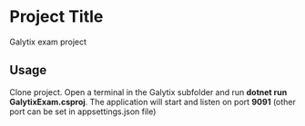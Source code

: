 # Project Title

Galytix exam project

## Usage

Clone project. Open a terminal in the Galytix subfolder and run __dotnet run GalytixExam.csproj__. The application will start and listen on port __9091__ (other port can be set in appsettings.json file)

